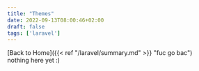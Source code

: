 ```yaml
---
title: "Themes"
date: 2022-09-13T08:00:46+02:00
draft: false
tags: ['laravel']
---
```


[Back to Home]({{< ref "/laravel/summary.md" >}} "fuc go bac") <br/>
nothing here yet :)